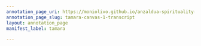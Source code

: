 ```yaml
---
annotation_page_uri: https://moniolivo.github.io/anzaldua-spirituality-recordings/annotations/tamara-canvas-1-transcript.json
annotation_page_slug: tamara-canvas-1-transcript
layout: annotation_page
manifest_label: tamara

---
```

